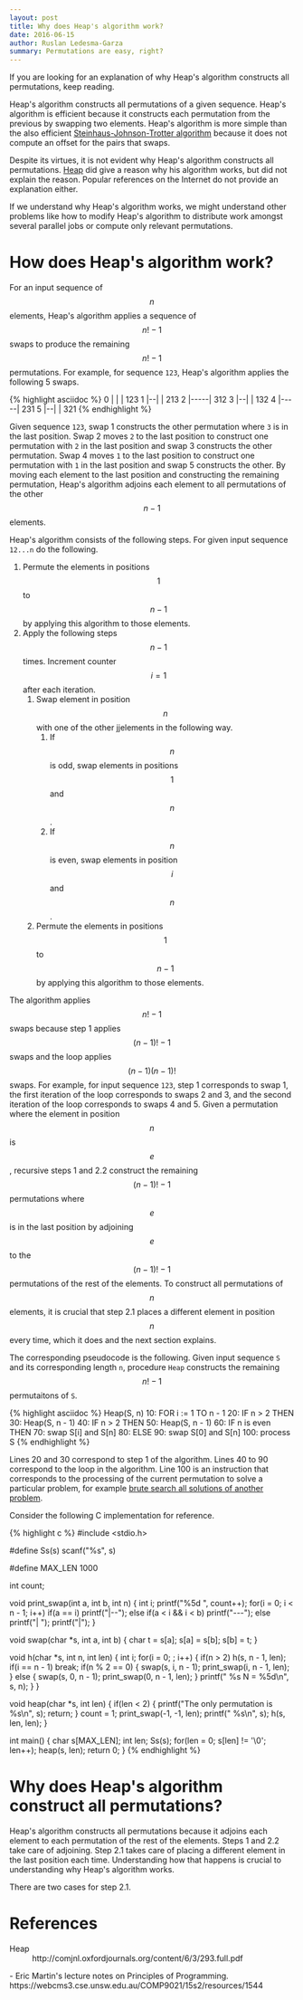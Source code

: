 ```yaml
---
layout: post
title: Why does Heap's algorithm work?
date: 2016-06-15
author: Ruslan Ledesma-Garza
summary: Permutations are easy, right?
---
```


If you are looking for an explanation of why Heap's algorithm constructs all permutations, keep reading.

Heap's algorithm constructs all permutations of a given sequence.
Heap's algorithm is efficient because it constructs each permutation from the previous by swapping two elements.
Heap's algorithm is more simple than the also efficient [Steinhaus-Johnson-Trotter algorithm](https://en.wikipedia.org/wiki/Steinhaus%E2%80%93Johnson%E2%80%93Trotter_algorithm)  because it does not compute an offset for the pairs that swaps.

Despite its virtues, it is not evident why Heap's algorithm constructs all permutations.
[Heap](#heap) did give a reason why his algorithm works, but did not explain the reason.
Popular references on the Internet do not provide an explanation either.

If we understand why Heap's algorithm works, we might understand other problems like how to modify Heap's algorithm to distribute work amongst several parallel jobs or compute only relevant permutations.

# How does Heap's algorithm work?

For an input sequence of $$n$$ elements, Heap's algorithm applies a sequence of $$n! - 1$$ swaps to produce the remaining $$n! - 1$$ permutations.
For example, for sequence `123`, Heap's algorithm applies the following 5 swaps.

{% highlight asciidoc %}
 0 |  |  | 123
 1 |--|  | 213
 2 |-----| 312
 3 |--|  | 132
 4 |-----| 231
 5 |--|  | 321
{% endhighlight %}

Given sequence `123`, swap 1 constructs the other permutation where `3` is in the last position.
Swap 2 moves `2` to the last position to construct one permutation with `2` in the last position and swap 3 constructs the other permutation.
Swap 4 moves `1` to the last position to construct one permutation with `1` in the last position and swap 5 constructs the other.
By moving each element to the last position and constructing the remaining permutation, Heap's algorithm adjoins each element to all permutations of the other $$n - 1$$ elements.

Heap's algorithm consists of the following steps.
For given input sequence `12...n` do the following.

1. Permute the elements in positions $$1$$ to $$n - 1$$ by applying this algorithm to those elements.
2. Apply the following steps $$n - 1$$ times. Increment counter $$i = 1$$ after each iteration.
   1. Swap element in position $$n$$ with one of the other jjelements in the following way.
      1. If $$n$$ is odd, swap elements in positions $$1$$ and $$n$$.
      2. If $$n$$ is even, swap elements in position $$i$$ and $$n$$.
   2. Permute the elements in positions $$1$$ to $$n - 1$$ by applying this algorithm to those elements.

The algorithm applies $$n! - 1$$ swaps because step 1 applies $$(n - 1)! - 1$$ swaps and the loop applies $$(n - 1)(n - 1)!$$ swaps. For example, for input sequence `123`, step 1 corresponds to swap 1, the first iteration of the loop corresponds to swaps 2 and 3, and the second iteration of the loop corresponds to swaps 4 and 5.
Given a permutation where the element in position $$n$$ is $$e$$, recursive steps 1 and 2.2 construct the remaining $$(n - 1)! - 1$$ permutations where $$e$$ is in the last position by adjoining $$e$$ to the $$(n - 1)! - 1$$ permutations of the rest of the elements.
To construct all permutations of $$n$$ elements, it is crucial that step 2.1 places a different element in position $$n$$ every time, which it does and the next section explains.

The corresponding pseudocode is the following.
Given input sequence `S` and its corresponding length `n`, procedure `Heap` constructs the remaining $$n! - 1$$ permutaitons of `S`.

{% highlight asciidoc %}
Heap(S, n)
 10: FOR i := 1 TO n - 1
 20: IF n > 2 THEN
 30:   Heap(S, n - 1)
 40: IF n > 2 THEN
 50:     Heap(S, n - 1)
 60:   IF n is even THEN
 70:     swap S[i] and S[n]
 80:   ELSE
 90:     swap S[0] and S[n]
100:   process S
{% endhighlight %}

Lines 20 and 30 correspond to step 1 of the algorithm.
Lines 40 to 90 correspond to the loop in the algorithm.
Line 100 is an instruction that corresponds to the processing of the current permutation to solve a particular problem, for example [brute search all solutions of another problem](http://marknelson.us/2002/03/01/next-permutation/).

Consider the following C implementation for reference.

{% highlight c %}
#include <stdio.h>

#define Ss(s) scanf("%s", s)

#define MAX_LEN 1000

int count;

void print_swap(int a, int b, int n) {
  int i;
  printf("%5d ", count++);
  for(i = 0; i < n - 1; i++)
    if(a == i)
      printf("|--");
    else if(a < i && i < b)
      printf("---");
    else
      printf("|  ");
  printf("|");
}

void swap(char *s, int a, int b) {
  char t = s[a];
  s[a] = s[b];
  s[b] = t;
}

void h(char *s, int n, int len) {
  int i;
  for(i = 0; ; i++) {
    if(n > 2)
      h(s, n - 1, len);
    if(i == n - 1)
      break;
    if(n % 2 == 0) {
      swap(s, i, n - 1);
      print_swap(i, n - 1, len);
    } else {
      swap(s, 0, n - 1);
      print_swap(0, n - 1, len);
    }
    printf(" %s N = %5d\n", s, n);
  }
}

void heap(char *s, int len) {
  if(len < 2) {
    printf("The only permutation is %s\n", s);
    return;
  }
  count = 1;
  print_swap(-1, -1, len);
  printf(" %s\n", s);
  h(s, len, len);
}

int main() {
  char s[MAX_LEN];
  int len;
  Ss(s);
  for(len = 0; s[len] != '\0'; len++);
  heap(s, len);
  return 0;
}
{% endhighlight %}


# Why does Heap's algorithm construct all permutations?

Heap's algorithm constructs all permutations because it adjoins each element to each permutation of the rest of the elements.
Steps 1 and 2.2 take care of adjoining.
Step 2.1 takes care of placing a different element in the last position each time.
Understanding how that happens is crucial to understanding why Heap's algorithm works.

There are two cases for step 2.1.


# References


<dl>
  <dt id="heap">
  Heap
  </dt>
  <dd>
  http://comjnl.oxfordjournals.org/content/6/3/293.full.pdf
  </dd>
</dl>
- Eric Martin's lecture notes on Principles of Programming.
https://webcms3.cse.unsw.edu.au/COMP9021/15s2/resources/1544